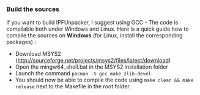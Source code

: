 ### Build the sources

If you want to build IPFUnpacker, I suggest using GCC - The code is compilable both under Windows and Linux.
Here is a quick guide how to compile the sources on **Windows** (for Linux, install the corresponding packages) : 

- Download MSYS2 (http://sourceforge.net/projects/msys2/files/latest/download)
- Open the mingw64_shell.bat in the MSYS2 installation folder
- Launch the command `pacman -S gcc make zlib-devel`.
- You should now be able to compile the code using `make clean && make release` next to the Makefile in the root folder.